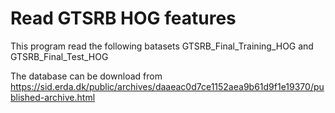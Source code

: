 # Read GTSRB HOG features

This program read the following batasets GTSRB_Final_Training_HOG and GTSRB_Final_Test_HOG

The database can be download from
https://sid.erda.dk/public/archives/daaeac0d7ce1152aea9b61d9f1e19370/published-archive.html


